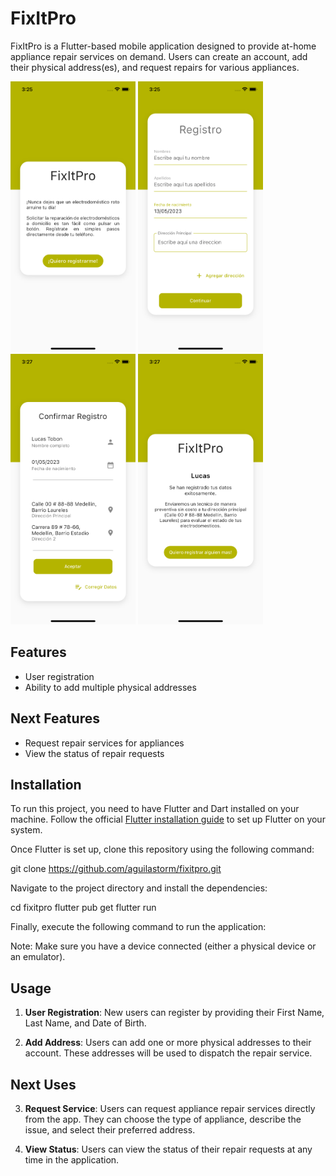 # FixItPro

FixItPro is a Flutter-based mobile application designed to provide at-home appliance repair services on demand. Users can create an account, add their physical address(es), and request repairs for various appliances.

<p float="left">
  <img src="https://github.com/aguilastorm/fixitpro/blob/main/screenshots/screenshot1.png" width="200" />
  <img src="https://github.com/aguilastorm/fixitpro/blob/main/screenshots/screenshot2.png" width="200" />
  <img src="https://github.com/aguilastorm/fixitpro/blob/main/screenshots/screenshot3.png" width="200" />
  <img src="https://github.com/aguilastorm/fixitpro/blob/main/screenshots/screenshot4.png" width="200" />
</p>

## Features

- User registration
- Ability to add multiple physical addresses

## Next Features

- Request repair services for appliances
- View the status of repair requests

## Installation

To run this project, you need to have Flutter and Dart installed on your machine. Follow the official [Flutter installation guide](https://flutter.dev/docs/get-started/install) to set up Flutter on your system.

Once Flutter is set up, clone this repository using the following command:

git clone https://github.com/aguilastorm/fixitpro.git

Navigate to the project directory and install the dependencies:

cd fixitpro
flutter pub get
flutter run

Finally, execute the following command to run the application:


Note: Make sure you have a device connected (either a physical device or an emulator).

## Usage

1. **User Registration**: New users can register by providing their First Name, Last Name, and Date of Birth.

2. **Add Address**: Users can add one or more physical addresses to their account. These addresses will be used to dispatch the repair service.

## Next Uses

3. **Request Service**: Users can request appliance repair services directly from the app. They can choose the type of appliance, describe the issue, and select their preferred address.

4. **View Status**: Users can view the status of their repair requests at any time in the application.
